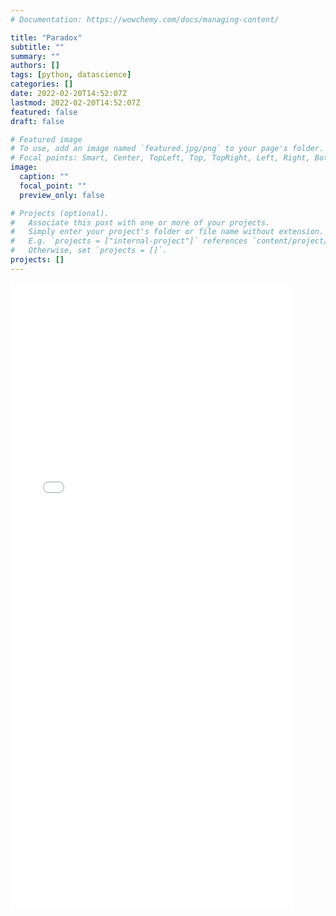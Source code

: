 ```yaml
---
# Documentation: https://wowchemy.com/docs/managing-content/

title: "Paradox"
subtitle: ""
summary: ""
authors: []
tags: [python, datascience]
categories: []
date: 2022-02-20T14:52:07Z
lastmod: 2022-02-20T14:52:07Z
featured: false
draft: false

# Featured image
# To use, add an image named `featured.jpg/png` to your page's folder.
# Focal points: Smart, Center, TopLeft, Top, TopRight, Left, Right, BottomLeft, Bottom, BottomRight.
image:
  caption: ""
  focal_point: ""
  preview_only: false

# Projects (optional).
#   Associate this post with one or more of your projects.
#   Simply enter your project's folder or file name without extension.
#   E.g. `projects = ["internal-project"]` references `content/project/deep-learning/index.md`.
#   Otherwise, set `projects = []`.
projects: []
---
```


 <iframe
       src="./waiting-time-paradox.html"
       width="90%"
       height="1000px"
       style="border:none;">
 </iframe>
